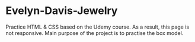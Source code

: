 # Evelyn-Davis-Jewelry

Practice HTML & CSS based on the Udemy course. As a result, this page is not responsive. Main purpose of the project is to practise the box model. 
